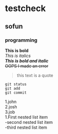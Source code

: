 # testcheck
## sofun
### programming
**This is bold**\
*This is italics*\
***This is bold and italic***\
~~OOPS I made an error~~
>this text is a quote
```
git status
git add
git commit
```
1.john\
2.josh\
3.job\
1.First nested list item\
    -second nested list item\
     -third nested list item
